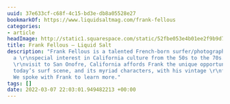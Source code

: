 ```yaml
---
uuid: 37e633cf-c68f-4c15-bd3e-db8a05528e27
bookmarkOf: https://www.liquidsaltmag.com/frank-fellous
categories:
- article
headImage: http://static1.squarespace.com/static/52fbe053e4b01ee2f9b9d77e/t/5ea6167b6fb8b631406be4fb/1595129904710/SanO3.jpg?format=1500w
title: Frank Fellous — Liquid Salt
description: "Frank Fellous is a talented French-born surfer/photographer who has
  a \r\nspecial interest in California culture from the 50s to the 70s. An annual
  \r\nvisit to San Onofre, California affords Frank the unique opportunity to \r\ndocument
  today’s surf scene, and its myriad characters, with his vintage \r\nfilm Leica rangefinder.
  We spoke with Frank to learn more."
tags: []
date: 2022-03-07 22:03:01.949482213 +00:00
---
```

